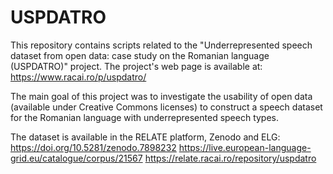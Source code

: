 # USPDATRO
This repository contains scripts related to the "Underrepresented speech dataset from open data: case study on the Romanian language (USPDATRO)" project.
The project's web page is available at: https://www.racai.ro/p/uspdatro/

The main goal of this project was to investigate the usability of open data (available under Creative Commons licenses) to construct a speech dataset for the Romanian language with underrepresented speech types.

The dataset is available in the RELATE platform, Zenodo and ELG:
https://doi.org/10.5281/zenodo.7898232 
https://live.european-language-grid.eu/catalogue/corpus/21567 
https://relate.racai.ro/repository/uspdatro 
